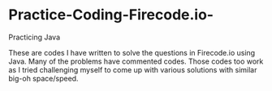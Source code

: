 # Practice-Coding-Firecode.io-
Practicing Java

These are codes I have written to solve the questions in Firecode.io using Java.
Many of the problems have commented codes. Those codes too work as I tried challenging myself to come up with various solutions with similar big-oh space/speed.

